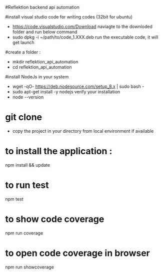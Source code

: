 #Reflektion backend api automation

#install visual studio code for writing codes
 (32bit for ubuntu)
  * https://code.visualstudio.com/Download 
 naviagte to the downloded folder and run below command
  * sudo dpkg -i ~/path/to/code_1.XXX.deb
  run the executable code, it will get launch

#create a folder : 
 * mkdir reflektion_api_automation
 * cd reflektion_api_automation

#install NodeJs in your system
 * wget -qO- https://deb.nodesource.com/setup_8.x | sudo bash -
 * sudo apt-get install -y nodejs
verify your installation
 * node --version

# git clone 
  * copy the project in your directory from local environment if available

# to install the application :
npm install && update

# to run test
npm test

# to show code coverage
npm run coverage

# to open code coverage in browser
npm run showcoverage

